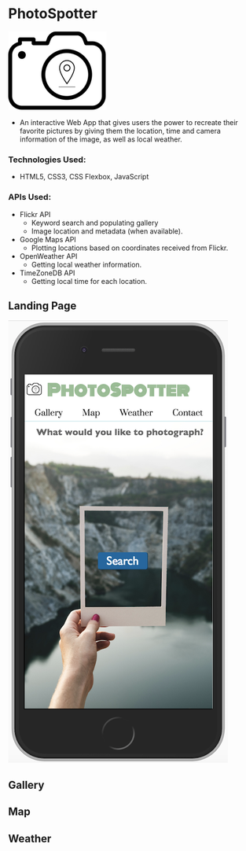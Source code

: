 # PhotoSpotter            

![alt text](images/photospotterlogo-small.png)

- An interactive Web App that gives users the power to recreate their favorite pictures by giving them the location, time and camera information of the image, as well as local weather. 

### Technologies Used:
 - HTML5, CSS3, CSS Flexbox, JavaScript
 
### APIs Used: 
 - Flickr API 
    - Keyword search and populating gallery
    - Image location and metadata (when available).
 - Google Maps API
    - Plotting locations based on coordinates received from Flickr.
 - OpenWeather API
    - Getting local weather information.
 - TimeZoneDB API 
    - Getting local time for each location.


## Landing Page
![alt text](images/iphoneScreenshot.png)

## Gallery

## Map

## Weather
